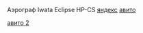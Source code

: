 Аэрограф Iwata Eclipse HP-CS [яндекс](https://market.yandex.ru/product--hpcsiw-aerograf-eclipse-hp-cs-ecl4500/101993805909?text=%D0%B0%D1%8D%D1%80%D0%BE%D0%B3%D1%80%D0%B0%D1%84%20iwata&cpc=mbREmdSdcsLTsB70-u3ZCyMi5BI5naBOAy0ES5b_ErmGeFuA2CrAC5MkFr7-3YdyZBZDb-FOd7zz-EE8HvgyGa_3yxOLqUjT-Ur5vi1kwmck6Qu0P54-NiWibXOuxLTFu9F3Z7p_WHnAMaTAcGpGcgAo1wt42vaP3eYxZ_G1m_QbL6ZKxS_r-_y9e8jOnfDQ2gD8XzBNa0XHdALN6GcY2st2ddCGbEilAa0crpztg753yWOfOxijMoNngRJbDry9IXLls5PBFDVUY0CsHB6uug%2C%2C&rs=eJwz0g9grGLlmNy9gn0Wo9iFDRd7LzZc2HdhM5DccLFFIbM8sSRxFSMXx5eT8wUEbp3p5QIAH-gWyg%2C%2C&sku=101993805909&do-waremd5=8SeImQwyvFxTJ4PF3LXYLw&cpa=1&nid=71532)
[авито](https://www.avito.ru/moskva/remont_i_stroitelstvo/aerograf_iwata_hp-cs_hp-th_2510676077?utm_campaign=native&utm_medium=item_page_ios&utm_source=soc_sharing)

[авито 2](https://www.avito.ru/moskva/kollektsionirovanie/aerograf_anest_iwata_ivata_aksessuary._ot_08.22_2079310004?utm_campaign=native&utm_medium=item_page_ios&utm_source=soc_sharing)
